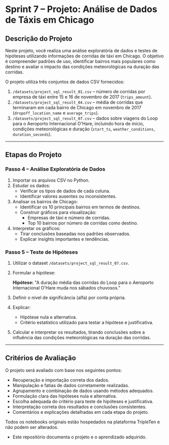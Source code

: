 # Sprint 7 – Projeto: Análise de Dados de Táxis em Chicago

## Descrição do Projeto

Neste projeto, você realiza uma análise exploratória de dados e testes de hipóteses utilizando informações de corridas de táxi em Chicago. O objetivo é compreender padrões de uso, identificar bairros mais populares como destino e avaliar o impacto das condições meteorológicas na duração das corridas.

O projeto utiliza três conjuntos de dados CSV fornecidos:

1. `/datasets/project_sql_result_01.csv` – número de corridas por empresa de táxi entre 15 e 16 de novembro de 2017 (`trips_amount`).  
2. `/datasets/project_sql_result_04.csv` – média de corridas que terminaram em cada bairro de Chicago em novembro de 2017 (`dropoff_location_name` e `average_trips`).  
3. `/datasets/project_sql_result_07.csv` – dados sobre viagens do Loop para o Aeroporto Internacional O'Hare, incluindo hora de início, condições meteorológicas e duração (`start_ts`, `weather_conditions`, `duration_seconds`).

---

## Etapas do Projeto

### Passo 4 – Análise Exploratória de Dados

1. Importar os arquivos CSV no Python.  
2. Estudar os dados:  
   - Verificar os tipos de dados de cada coluna.  
   - Identificar valores ausentes ou inconsistentes.  
3. Analisar os bairros de Chicago:  
   - Identificar os 10 principais bairros em termos de destinos.  
   - Construir gráficos para visualização:  
     - Empresas de táxi e número de corridas.  
     - Top 10 bairros por número de corridas como destino.  
4. Interpretar os gráficos:  
   - Tirar conclusões baseadas nos padrões observados.  
   - Explicar insights importantes e tendências.

### Passo 5 – Teste de Hipóteses

1. Utilizar o dataset `/datasets/project_sql_result_07.csv`.  
2. Formular a hipótese:

   **Hipótese:** "A duração média das corridas do Loop para o Aeroporto Internacional O'Hare muda nos sábados chuvosos."  

3. Definir o nível de significância (alfa) por conta própria.  
4. Explicar:  
   - Hipótese nula e alternativa.  
   - Critério estatístico utilizado para testar a hipótese e justificativa.  
5. Calcular e interpretar os resultados, tirando conclusões sobre a influência das condições meteorológicas na duração das corridas.

---

## Critérios de Avaliação

O projeto será avaliado com base nos seguintes pontos:

- Recuperação e importação correta dos dados.  
- Manipulação e fatias de dados corretamente realizadas.  
- Agrupamento e combinação de dados usando métodos adequados.  
- Formulação clara das hipóteses nula e alternativa.  
- Escolha adequada do critério para teste de hipóteses e justificativa.  
- Interpretação correta dos resultados e conclusões consistentes.  
- Comentários e explicações detalhadas em cada etapa do projeto.

Todos os notebooks originais estão hospedados na plataforma TripleTen e não podem ser alterados.  
- Este repositório documenta o projeto e o aprendizado adquirido.
